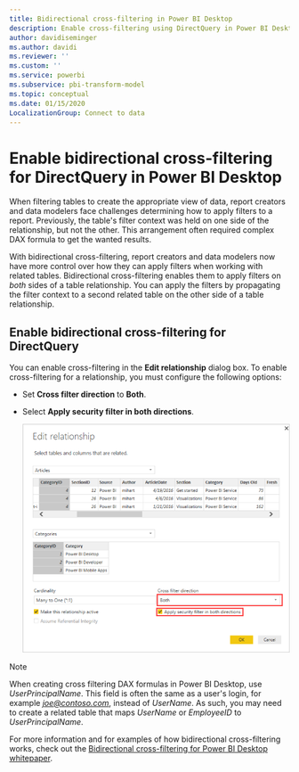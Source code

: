```yaml
---
title: Bidirectional cross-filtering in Power BI Desktop
description: Enable cross-filtering using DirectQuery in Power BI Desktop
author: davidiseminger
ms.author: davidi
ms.reviewer: ''
ms.custom: ''
ms.service: powerbi
ms.subservice: pbi-transform-model
ms.topic: conceptual
ms.date: 01/15/2020
LocalizationGroup: Connect to data
---
```

# Enable bidirectional cross-filtering for DirectQuery in Power BI Desktop

When filtering tables to create the appropriate view of data, report creators and data modelers face challenges determining how to apply filters to a report. Previously, the table's filter context was held on one side of the relationship, but not the other. This arrangement often required complex DAX formula to get the wanted results.

With bidirectional cross-filtering, report creators and data modelers now have more control over how they can apply filters when working with related tables. Bidirectional cross-filtering enables them to apply filters on *both* sides of a table relationship. You can apply the filters by propagating the filter context to a second related table on the other side of a table relationship.

## Enable bidirectional cross-filtering for DirectQuery

You can enable cross-filtering in the **Edit relationship** dialog box. To enable cross-filtering for a relationship, you must configure the following options:

* Set **Cross filter direction** to **Both**.
* Select **Apply security filter in both directions**.

  ![Configure bidirectional filtering in Power BI Desktop.](media/desktop-bidirectional-filtering/bidirectional-filtering_2.png)

> [!NOTE]
> When creating cross filtering DAX formulas in Power BI Desktop, use *UserPrincipalName*. This field is often the same as a user's login, for example <em>joe@contoso.com</em>, instead of *UserName*. As such, you may need to create a related table that maps *UserName* or *EmployeeID* to *UserPrincipalName*.

For more information and for examples of how bidirectional cross-filtering works, check out the [Bidirectional cross-filtering for Power BI Desktop whitepaper](https://download.microsoft.com/download/2/7/8/2782DF95-3E0D-40CD-BFC8-749A2882E109/Bidirectional%20cross-filtering%20in%20Analysis%20Services%202016%20and%20Power%20BI.docx).

